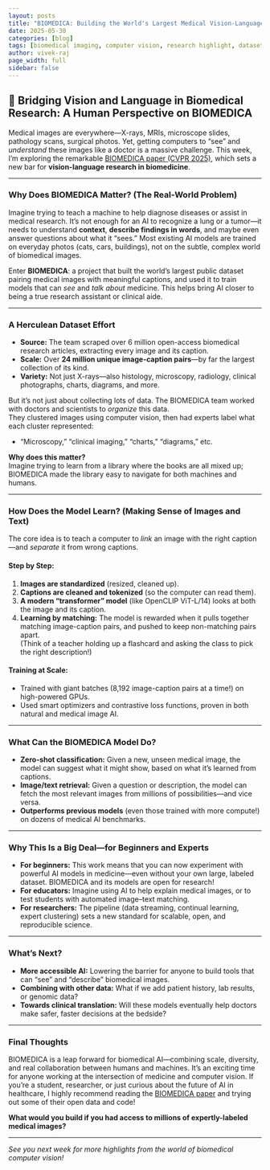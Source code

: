 ```yaml
---
layout: posts
title: "BIOMEDICA: Building the World's Largest Medical Vision-Language Dataset and Model"
date: 2025-05-30
categories: [blog]
tags: [biomedical imaging, computer vision, research highlight, dataset]
author: vivek-raj
page_width: full
sidebar: false
---
```


## 🏥 Bridging Vision and Language in Biomedical Research: A Human Perspective on BIOMEDICA

Medical images are everywhere—X-rays, MRIs, microscope slides, pathology scans, surgical photos. Yet, getting computers to “see” and *understand* these images like a doctor is a massive challenge. This week, I’m exploring the remarkable [BIOMEDICA paper (CVPR 2025)](https://arxiv.org/abs/2501.07171), which sets a new bar for **vision-language research in biomedicine**.

---

### **Why Does BIOMEDICA Matter? (The Real-World Problem)**

Imagine trying to teach a machine to help diagnose diseases or assist in medical research. It’s not enough for an AI to recognize a lung or a tumor—it needs to understand **context**, **describe findings in words**, and maybe even answer questions about what it “sees.” Most existing AI models are trained on everyday photos (cats, cars, buildings), not on the subtle, complex world of biomedical images.

Enter **BIOMEDICA**: a project that built the world’s largest public dataset pairing medical images with meaningful captions, and used it to train models that can *see* and *talk about* medicine. This helps bring AI closer to being a true research assistant or clinical aide.

---

### **A Herculean Dataset Effort**

- **Source:** The team scraped over 6 million open-access biomedical research articles, extracting every image and its caption.  
- **Scale:** Over **24 million unique image-caption pairs**—by far the largest collection of its kind.
- **Variety:** Not just X-rays—also histology, microscopy, radiology, clinical photographs, charts, diagrams, and more.

But it’s not just about collecting lots of data. The BIOMEDICA team worked with doctors and scientists to *organize* this data.  
They clustered images using computer vision, then had experts label what each cluster represented:  
- “Microscopy,” “clinical imaging,” “charts,” “diagrams,” etc.

**Why does this matter?**  
Imagine trying to learn from a library where the books are all mixed up; BIOMEDICA made the library easy to navigate for both machines and humans.

---

### **How Does the Model Learn? (Making Sense of Images and Text)**

The core idea is to teach a computer to *link* an image with the right caption—and *separate* it from wrong captions.

#### **Step by Step:**
1. **Images are standardized** (resized, cleaned up).
2. **Captions are cleaned and tokenized** (so the computer can read them).
3. **A modern “transformer” model** (like OpenCLIP ViT-L/14) looks at both the image and its caption.
4. **Learning by matching:** The model is rewarded when it pulls together matching image-caption pairs, and pushed to keep non-matching pairs apart.  
   (Think of a teacher holding up a flashcard and asking the class to pick the right description!)

#### **Training at Scale:**
- Trained with giant batches (8,192 image-caption pairs at a time!) on high-powered GPUs.
- Used smart optimizers and contrastive loss functions, proven in both natural and medical image AI.

---

### **What Can the BIOMEDICA Model Do?**

- **Zero-shot classification:** Given a new, unseen medical image, the model can suggest what it might show, based on what it’s learned from captions.
- **Image/text retrieval:** Given a question or description, the model can fetch the most relevant images from millions of possibilities—and vice versa.
- **Outperforms previous models** (even those trained with more compute!) on dozens of medical AI benchmarks.

---

### **Why This Is a Big Deal—for Beginners and Experts**

- **For beginners:** This work means that you can now experiment with powerful AI models in medicine—even without your own large, labeled dataset. BIOMEDICA and its models are open for research!
- **For educators:** Imagine using AI to help explain medical images, or to test students with automated image–text matching.
- **For researchers:** The pipeline (data streaming, continual learning, expert clustering) sets a new standard for scalable, open, and reproducible science.

---

### **What’s Next?**

- **More accessible AI:** Lowering the barrier for anyone to build tools that can “see” and “describe” biomedical images.
- **Combining with other data:** What if we add patient history, lab results, or genomic data?
- **Towards clinical translation:** Will these models eventually help doctors make safer, faster decisions at the bedside?

---

### **Final Thoughts**

BIOMEDICA is a leap forward for biomedical AI—combining scale, diversity, and real collaboration between humans and machines. It’s an exciting time for anyone working at the intersection of medicine and computer vision. If you’re a student, researcher, or just curious about the future of AI in healthcare, I highly recommend reading the [BIOMEDICA paper](https://arxiv.org/abs/2501.07171) and trying out some of their open data and code!

**What would you build if you had access to millions of expertly-labeled medical images?**

---

*See you next week for more highlights from the world of biomedical computer vision!*
